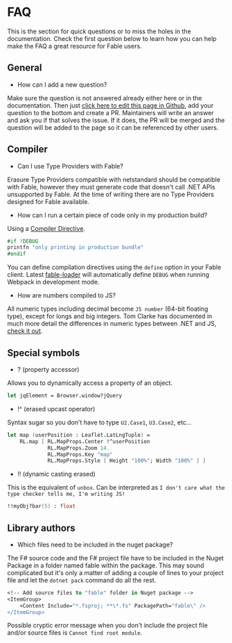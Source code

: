 # FAQ

This is the section for quick questions or to miss the holes in the documentation. Check the first question below to learn how you can help make the FAQ a great resource for Fable users.

## General

* How can I add a new question?

Make sure the question is not answered already either here or in the documentation. Then just [click here to edit this page in Github](https://github.com/fable-compiler/Fable/edit/master/docs/FAQ.md), add your question to the bottom and create a PR. Maintainers will write an answer and ask you if that solves the issue. If it does, the PR will be merged and the question will be added to the page so it can be referenced by other users.

## Compiler

* Can I use Type Providers with Fable?

Erasure Type Providers compatible with netstandard should be compatible with Fable, however they must generate code that doesn't call .NET APIs unsupported by Fable. At the time of writing there are no Type Providers designed for Fable available.

* How can I run a certain piece of code only in my production build?

Using a [Compiler Directive](https://docs.microsoft.com/en-us/dotnet/fsharp/language-reference/compiler-directives).

```fsharp
#if !DEBUG
printfn "only printing in production bundle"
#endif
```

You can define compilation directives using the `define` option in your Fable client. Latest [fable-loader](https://www.npmjs.com/package/fable-loader) will automatically define `DEBUG` when running Webpack in development mode.

* How are numbers compiled to JS?

All numeric types including decimal become `JS number` (64-bit floating type), except for longs and big integers. Tom Clarke has documented in much more detail the differences in numeric types between .NET and JS, [check it out](../docs/numbers.md).

## Special symbols

* ? (property accessor)

Allows you to dynamically access a property of an object.

```fsharp
let jqElement = Browser.window?jQuery
```

* !^ (erased upcast operator)

Syntax sugar so you don't have to type `U2.Case1`, `U3.Case2`, etc...

```fsharp
let map (userPosition : Leaflet.LatLngTuple) =
    RL.map [ RL.MapProps.Center !^userPosition
             RL.MapProps.Zoom 14.
             RL.MapProps.Key "map"
             RL.MapProps.Style [ Height "100%"; Width "100%" ] ]
```

* !! (dynamic casting erased)

This is the equivalent of `unbox`.
Can be interpreted as `I don't care what the type checker tells me, I'm writing JS!`

```fsharp
!!myObj?bar(5) : float
```

## Library authors

* Which files need to be included in the nuget package?

The F# source code and the F# project file have to be included in the Nuget Package in a folder named fable within the package. This may sound complicated but it's only a matter of adding a couple of lines to your project file and let the `dotnet pack` command do all the rest.

```fsharp
<!-- Add source files to "fable" folder in Nuget package -->
<ItemGroup>
    <Content Include="*.fsproj; **\*.fs" PackagePath="fable\" />
</ItemGroup>
```

Possible cryptic error message when you don't include the project file and/or source files is `Cannot find root module`.
